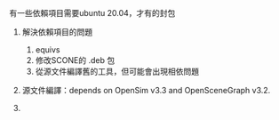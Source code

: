 有一些依賴項目需要ubuntu 20.04，才有的封包
1. 解決依賴項目的問題
	1. equivs
	2. 修改SCONE的 .deb 包
	3. 從源文件編譯舊的工具，但可能會出現相依問題

2. 源文件編譯：depends on OpenSim v3.3 and OpenSceneGraph v3.2.
3. 